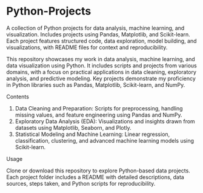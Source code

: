 # Python-Projects
A collection of Python projects for data analysis, machine learning, and visualization. Includes projects using Pandas, Matplotlib, and Scikit-learn. Each project features structured code, data exploration, model building, and visualizations, with README files for context and reproducibility.

This repository showcases my work in data analysis, machine learning, and data visualization using Python. It includes scripts and projects from various domains, with a focus on practical applications in data cleaning, exploratory analysis, and predictive modeling. Key projects demonstrate my proficiency in Python libraries such as Pandas, Matplotlib, Scikit-learn, and NumPy.

Contents

1) Data Cleaning and Preparation: Scripts for preprocessing, handling missing values, and feature engineering using Pandas and NumPy.
2) Exploratory Data Analysis (EDA): Visualizations and insights drawn from datasets using Matplotlib, Seaborn, and Plotly.
3) Statistical Modeling and Machine Learning: Linear regression, classification, clustering, and advanced machine learning models using Scikit-learn.

Usage

Clone or download this repository to explore Python-based data projects. Each project folder includes a README with detailed descriptions, data sources, steps taken, and Python scripts for reproducibility.
